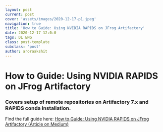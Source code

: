 ```yaml
---
layout: post
current: post
cover: 'assets/images/2020-12-17-p1.jpeg'
navigation: true
title: 'How to Guide: Using NVIDIA RAPIDS on JFrog Artifactory'
date: 2020-12-17 12:0:0
tags: DL ENG
class: post-template
subclass: 'post'
author: aroraakshit
---
```


# How to Guide: Using NVIDIA RAPIDS on JFrog Artifactory
### Covers setup of remote repositories on Artifactory 7.x and RAPIDS conda installation.

Find the full guide here: [How to Guide: Using NVIDIA RAPIDS on JFrog Artifactory (Article on Medium)](https://medium.com/rapids-ai/how-to-guide-using-rapids-on-jfrog-artifactory-c72d36d1e81a)